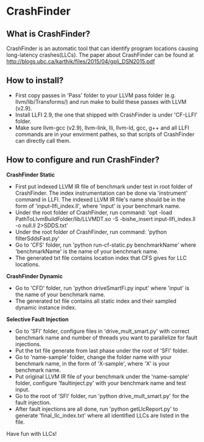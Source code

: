 CrashFinder
===================



What is CrashFinder?
-----------------

CrashFinder is an automatic tool that can identify program locations causing long-latency crashes(LLCs). The paper about CrashFinder can be found at http://blogs.ubc.ca/karthik/files/2015/04/gpli_DSN2015.pdf



How to install?
-----------------


 - First copy passes in 'Pass' folder to your LLVM pass folder (e.g. llvm/lib/Transforms/) and run make to build these passes with LLVM (v2.9).
 - Install LLFI 2.9, the one that shipped with CrashFinder is under 'CF-LLFI' folder.
 - Make sure llvm-gcc (v2.9), llvm-link, lli, llvm-ld, gcc, g++ and all LLFI commands are in your envirment pathes, so that scripts of CrashFinder can directly call them.



How to configure and run CrashFinder?
------------------------


**CrashFinder Static**

 - First put indexed LLVM IR file of benchmark under test in root folder of CrashFinder. The index instrumentation can be done via 'instrument' command in LLFI. The indexed LLVM IR file's name should be in the form of 'input-llfi_index.ll', where 'input' is your benchmark name.
 - Under the root folder of CrashFinder, run command:
	'opt -load PathToLlvmBuildFolder/lib/LLVMDT.so -S -bishe_insert input-llfi_index.ll -o null.ll 2>SDDS.txt'
 - Under the root folder of CrashFinder, run command:
	'python filterSddsFast.py'
 - Go to 'CFS' folder, run 'python run-cf-static.py benchmarkName' where 'benchmarkName' is the name of your benchmark name.
 - The generated txt file contains location index that CFS gives for LLC locations.


**CrashFinder Dynamic**

 - Go to 'CFD' folder, run 'python driveSmartFi.py input' where 'input' is the name of your benchmark name.
 - The generated txt file contains all static index and their sampled dynamic instance index.


**Selective Fault Injection**

 - Go to 'SFI' folder, configure files in 'drive_mult_smart.py' with correct benchmark name and number of threads you want to parallelize for fault injections.
 - Put the txt file generate from last phase under the root of 'SFI' folder.
 - Go to 'name-sample' folder, change the folder name with your benchmark name, in the form of 'X-sample', where 'X' is your benchmark name.
 - Put original LLVM IR file of your benchmark under the 'name-sample' folder, configure 'faultinject.py' with your benchmark name and test input.
 - Go to the root of 'SFI' folder, run 'python drive_mult_smart.py' for the fault injection.
 - After fault injections are all done, run 'python getLlcReport.py' to generate 'final_llc_index.txt' where all identified LLCs are listed in the file.



Have fun with LLCs!
